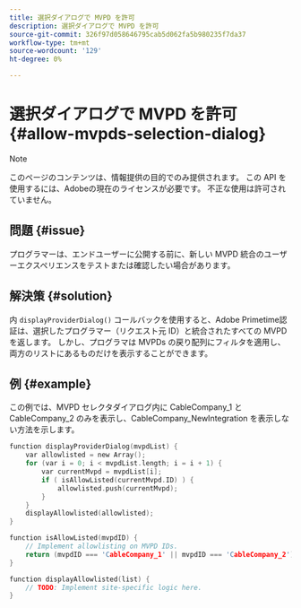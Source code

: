 ```yaml
---
title: 選択ダイアログで MVPD を許可
description: 選択ダイアログで MVPD を許可
source-git-commit: 326f97d058646795cab5d062fa5b980235f7da37
workflow-type: tm+mt
source-wordcount: '129'
ht-degree: 0%

---
```



# 選択ダイアログで MVPD を許可 {#allow-mvpds-selection-dialog}

>[!NOTE]
>
>このページのコンテンツは、情報提供の目的でのみ提供されます。 この API を使用するには、Adobeの現在のライセンスが必要です。 不正な使用は許可されていません。

## 問題 {#issue}

プログラマーは、エンドユーザーに公開する前に、新しい MVPD 統合のユーザーエクスペリエンスをテストまたは確認したい場合があります。

## 解決策 {#solution}

内 `displayProviderDialog()` コールバックを使用すると、Adobe Primetime認証は、選択したプログラマー（リクエスト元 ID）と統合されたすべての MVPD を返します。 しかし、プログラマは MVPDs の戻り配列にフィルタを適用し、両方のリストにあるものだけを表示することができます。

## 例 {#example}

この例では、MVPD セレクタダイアログ内に CableCompany_1 と CableCompany_2 のみを表示し、CableCompany_NewIntegration を表示しない方法を示します。

```C
function displayProviderDialog(mvpdList) {
    var allowlisted = new Array();
    for (var i = 0; i < mvpdList.length; i = i + 1) {
        var currentMvpd = mvpdList[i];
        if ( isAllowListed(currentMvpd.ID) ) {
            allowlisted.push(currentMvpd);
        }
    }
    displayAllowlisted(allowlisted);
}

function isAllowListed(mvpdID) {
    // Implement allowlisting on MVPD IDs.
    return (mvpdID === 'CableCompany_1' || mvpdID === 'CableCompany_2');
}

function displayAllowlisted(list) {
    // TODO: Implement site-specific logic here.
}
```

<!--
**Related Information**
* [Prevent MVPDs from appearing in the Selection Dialog](/help/authentication/prevent-mvpd-selectn-dialog.md)
* **Code Samples**
* [Programmer integration guide](/help/authentication/programmer-integration-guide-overview.md)
-->